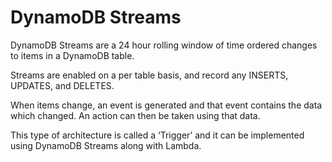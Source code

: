# DynamoDB Streams

DynamoDB Streams are a 24 hour rolling window of time ordered changes to items in a DynamoDB table.

Streams are enabled on a per table basis, and record any INSERTS, UPDATES, and DELETES.

When items change, an event is generated and that event contains the data which changed. An action can then be taken using that data.

This type of architecture is called a ‘Trigger’ and it can be implemented using DynamoDB Streams along with Lambda.
